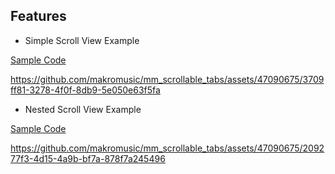 
## Features

* Simple Scroll View Example

[Sample Code](simple_scroll_example/lib/main.dart)

https://github.com/makromusic/mm_scrollable_tabs/assets/47090675/3709ff81-3278-4f0f-8db9-5e050e63f5fa


* Nested Scroll View Example

[Sample Code](nested_scroll_example/lib/main.dart)

https://github.com/makromusic/mm_scrollable_tabs/assets/47090675/209277f3-4d15-4a9b-bf7a-878f7a245496





